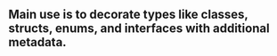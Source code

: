 
## Main use is to decorate types like classes, structs, enums, and interfaces with additional metadata.

